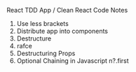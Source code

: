 React TDD App / Clean React Code Notes


1. Use less brackets 
2. Distribute app into components
3. Destructure
4. rafce
5. Destructuring Props
6. Optional Chaining in Javascript n?.first